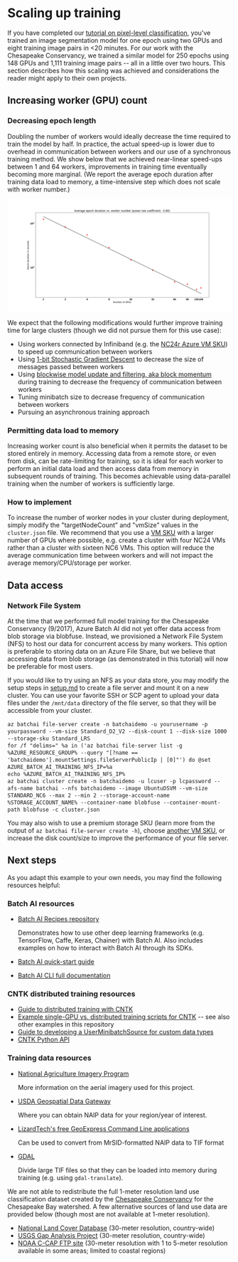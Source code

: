 # Scaling up training

If you have completed our [tutorial on pixel-level classification](https://github.com/Azure/pixel_level_land_classification), you've trained an image segmentation model for one epoch using two GPUs and eight training image pairs in <20 minutes. For our work with the Chesapeake Conservancy, we trained a similar model for 250 epochs using 148 GPUs and 1,111 training image pairs -- all in a little over two hours. This section describes how this scaling was achieved and considerations the reader might apply to their own projects.

## Increasing worker (GPU) count

### Decreasing epoch length

Doubling the number of workers would ideally decrease the time required to train the model by half. In practice, the actual speed-up is lower due to overhead in communication between workers and our use of a synchronous training method. We show below that we achieved near-linear speed-ups between 1 and 64 workers, improvements in training time eventually becoming more marginal. (We report the average epoch duration after training data load to memory, a time-intensive step which does not scale with worker number.)

<img src="outputs/epoch_duration_scaling.png">

We expect that the following modifications would further improve training time for large clusters (though we did not pursue them for this use case):
- Using workers connected by Infiniband (e.g. the [NC24r Azure VM SKU](https://azure.microsoft.com/en-us/blog/azure-n-series-general-availability-on-december-1/)) to speed up communication between workers
- Using [1-bit Stochastic Gradient Descent](https://docs.microsoft.com/en-us/cognitive-toolkit/enabling-1bit-sgd) to decrease the size of messages passed between workers
- Using [blockwise model update and filtering, aka block momentum](https://docs.microsoft.com/en-us/cognitive-toolkit/Multiple-GPUs-and-machines#6-block-momentum-sgd) during training to decrease the frequency of communication between workers
- Tuning minibatch size to decrease frequency of communication between workers
- Pursuing an asynchronous training approach

### Permitting data load to memory

Increasing worker count is also beneficial when it permits the dataset to be stored entirely in memory. Accessing data from a remote store, or even from disk, can be rate-limiting for training, so it is ideal for each worker to perform an initial data load and then access data from memory in subsequent rounds of training. This becomes achievable using data-parallel training when the number of workers is sufficiently large.

### How to implement

To increase the number of worker nodes in your cluster during deployment, simply modify the "targetNodeCount" and "vmSize" values in the `cluster.json` file. We recommend that you use a [VM SKU](https://docs.microsoft.com/en-us/azure/virtual-machines/linux/overview#vm-sizes) with a larger number of GPUs where possible, e.g. create a cluster with four NC24 VMs rather than a cluster with sixteen NC6 VMs. This option will reduce the average communication time between workers and will not impact the average memory/CPU/storage per worker.

## Data access

### Network File System

At the time that we performed full model training for the Chesapeake Conservancy (9/2017), Azure Batch AI did not yet offer data access from blob storage via blobfuse. Instead, we provisioned a Network File System (NFS) to host our data for concurrent access by many workers. This option is preferable to storing data on an Azure File Share, but we believe that accessing data from blob storage (as demonstrated in this tutorial) will now be preferable for most users.

If you would like to try using an NFS as your data store, you may modify the setup steps in [setup.md](./setup.md) to create a file server and mount it on a new cluster. You can use your favorite SSH or SCP agent to upload your data files under the `/mnt/data` directory of the file server, so that they will be accessible from your cluster.
```
az batchai file-server create -n batchaidemo -u yourusername -p yourpassword --vm-size Standard_D2_V2 --disk-count 1 --disk-size 1000 --storage-sku Standard_LRS
for /f "delims=" %a in ('az batchai file-server list -g %AZURE_RESOURCE_GROUP% --query "[?name == 'batchaidemo'].mountSettings.fileServerPublicIp | [0]"') do @set AZURE_BATCH_AI_TRAINING_NFS_IP=%a
echo %AZURE_BATCH_AI_TRAINING_NFS_IP%
az batchai cluster create -n batchaidemo -u lcuser -p lcpassword --afs-name batchai --nfs batchaidemo --image UbuntuDSVM --vm-size STANDARD_NC6 --max 2 --min 2 --storage-account-name %STORAGE_ACCOUNT_NAME% --container-name blobfuse --container-mount-path blobfuse -c cluster.json
```

You may also wish to use a premium storage SKU (learn more from the output of `az batchai file-server create -h`), choose [another VM SKU](https://docs.microsoft.com/en-us/azure/virtual-machines/linux/overview#vm-sizes), or increase the disk count/size to improve the performance of your file server.

## Next steps

As you adapt this example to your own needs, you may find the following resources helpful:

### Batch AI resources

- [Batch AI Recipes repository](https://github.com/Azure/BatchAI)

    Demonstrates how to use other deep learning frameworks (e.g. TensorFlow, Caffe, Keras, Chainer) with Batch AI. Also includes examples on how to interact with Batch AI through its SDKs.
- [Batch AI quick-start guide](https://docs.microsoft.com/en-us/azure/batch-ai/quickstart-cli)
- [Batch AI CLI full documentation](https://github.com/Azure/BatchAI/blob/master/documentation/using-azure-cli-20.md)

### CNTK distributed training resources

- [Guide to distributed training with CNTK](https://docs.microsoft.com/en-us/cognitive-toolkit/Multiple-GPUs-and-machines)
- [Example single-GPU vs. distributed training scripts for CNTK](https://github.com/Microsoft/CNTK/tree/master/Examples/Image/Classification/ResNet/Python) -- see also other examples in this repository
- [Guide to developing a UserMinibatchSource for custom data types](https://docs.microsoft.com/en-us/python/api/cntk.io.userminibatchsource?view=cntk-py-2.3)
- [CNTK Python API](https://www.cntk.ai/pythondocs/)

### Training data resources

- [National Agriculture Imagery Program](https://www.fsa.usda.gov/programs-and-services/aerial-photography/imagery-programs/naip-imagery/)

    More information on the aerial imagery used for this project.
- [USDA Geospatial Data Gateway](https://gdg.sc.egov.usda.gov/)
    
    Where you can obtain NAIP data for your region/year of interest.
- [LizardTech's free GeoExpress Command Line applications](https://www.lizardtech.com/gis-tools/tools-and-utilities)

    Can be used to convert from MrSID-formatted NAIP data to TIF format
- [GDAL](http://www.gdal.org/)

    Divide large TIF files so that they can be loaded into memory during training (e.g. using `gdal-translate`).
    
We are not able to redistribute the full 1-meter resolution land use classification dataset created by the [Chesapeake Conservancy](http://chesapeakeconservancy.org/) for the Chesapeake Bay watershed. A few alternative sources of land use data are provided below (though most are not available at 1-meter resolution).

- [National Land Cover Database](https://www.mrlc.gov/finddata.php) (30-meter resolution, country-wide)
- [USGS Gap Analysis Project](https://gapanalysis.usgs.gov/gaplandcover/data/download/) (30-meter resolution, country-wide)
- [NOAA C-CAP FTP site](https://coast.noaa.gov/ccapftp/#/) (30-meter resolution with 1 to 5-meter resolution available in some areas; limited to coastal regions)
